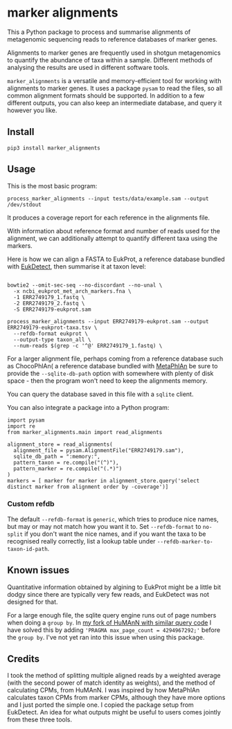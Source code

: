 # marker alignments
This a Python package to process and summarise alignments of metagenomic sequencing reads to reference databases of marker genes.

Alignments to marker genes are frequently used in shotgun metagenomics to quantify the abundance of taxa within a sample. Different methods of analysing the results are used in different software tools.

`marker_alignments` is a versatile and memory-efficient tool for working with alignments to marker genes. It uses a package `pysam` to read the files, so all common alignment formats should be supported. In addition to a few different outputs, you can also keep an intermediate database, and query it however you like.

## Install
```
pip3 install marker_alignments
```

## Usage
This is the most basic program:

```
process_marker_alignments --input tests/data/example.sam --output /dev/stdout
```

It produces a coverage report for each reference in the alignments file.

With information about reference format and number of reads used for the alignment, we can additionally attempt to quantify different taxa using the markers.

Here is how we can align a FASTA to EukProt, a reference database bundled with [EukDetect](https://github.com/allind/EukDetect), then summarise it at taxon level:

```

bowtie2 --omit-sec-seq --no-discordant --no-unal \
  -x ncbi_eukprot_met_arch_markers.fna \
  -1 ERR2749179_1.fastq \
  -2 ERR2749179_2.fastq \
  -S ERR2749179-eukprot.sam 

process_marker_alignments --input ERR2749179-eukprot.sam --output ERR2749179-eukprot-taxa.tsv \
  --refdb-format eukprot \
  --output-type taxon_all \
  --num-reads $(grep -c '^@' ERR2749179_1.fastq) \
```

For a larger alignment file, perhaps coming from a reference database such as ChocoPhlAn( a reference database bundled with [MetaPhlAn](https://github.com/biobakery/MetaPhlAn/) be sure to provide the `--sqlite-db-path` option with somewhere with plenty of disk space - then the program won't need to keep the alignments memory. 

You can query the database saved in this file with a `sqlite` client.

You can also integrate a package into a Python program:
```
import pysam
import re
from marker_alignments.main import read_alignments

alignment_store = read_alignments(
  alignment_file = pysam.AlignmentFile("ERR2749179.sam"),
  sqlite_db_path = ":memory:",
  pattern_taxon = re.compile("(^)"),
  pattern_marker = re.compile("(.*)")
)
markers = [ marker for marker in alignment_store.query('select distinct marker from alignment order by -coverage')]
```
### Custom refdb
The default `--refdb-format` is `generic`, which tries to produce nice names, but may or may not match how you want it to. Set `--refdb-format` to `no-split` if you don't want the nice names, and if you want the taxa to be recognised really correctly, list a lookup table under `--refdb-marker-to-taxon-id-path`.
## Known issues
Quantitative information obtained by algining to EukProt might be a little bit dodgy since there are typically very few reads, and EukDetect was not designed for that.


For a large enough file, the sqlite query engine runs out of page numbers when doing a `group by`. In [my fork of HuMAnN with similar query code](https://github.com/wbazant/humann/commit/1dc767f855) I have solved this by adding `'PRAGMA max_page_count = 4294967292;'` before the `group by`. I've not yet ran into this issue when using this package.

## Credits
I took the method of splitting multiple aligned reads by a weighted average (with the second power of match identity as weights), and the method of calculating CPMs, from HuMAnN.
I was inspired by how MetaPhlAn calculates taxon CPMs from marker CPMs, although they have more options and I just ported the simple one.
I copied the package setup from EukDetect.
An idea for what outputs might be useful to users comes jointly from these three tools.
